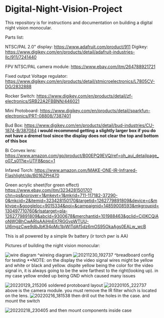 # Digital-Night-Vision-Project

This repository is for instructions and documentation on building a digital night vision monocular.

Parts list:

NTSC/PAL 2.0" display: https://www.adafruit.com/product/911 Digikey: https://www.digikey.com/en/products/detail/adafruit-industries-llc/911/7241440

FPV NTSC/PAL camera module: https://www.ebay.com/itm/264788921721

Fixed output Voltage regulator: https://www.digikey.com/en/products/detail/stmicroelectronics/L7805CV-DG/2832888

Rocker Switch: https://www.digikey.com/en/products/detail/zf-electronics/SRB22A2FBBNN/446021

Mini Protoboard: https://www.digikey.com/en/products/detail/sparkfun-electronics/PRT-08808/7387401

Bud Box: https://www.digikey.com/en/products/detail/bud-industries/CU-1874-B/387084 **i would recommend getting a slightly larger box if you do not have a dremel tool since the display does not clear the top and bottom of this box**

Bi Convex lens: https://www.amazon.com/gp/product/B00EPQ9EVQ/ref=oh_aui_detailpage_o07_s01?ie=UTF8&psc=1

Infared Torch: https://www.amazon.com/MAKE-ONE-IR-Infrared-Flashlight/dp/B016ZPH470

Green acrylic sheet(for green effect) https://www.ebay.com/itm/323428150170?chn=ps&norover=1&mkevt=1&mkrid=711-117182-37290-0&mkcid=2&itemid=323428150170&targetid=1262779891809&device=c&mktype=&googleloc=9015334&poi=&campaignid=14859008593&mkgroupid=130497710760&rlsatarget=pla-1262779891809&abcId=9300678&merchantid=101988463&gclid=Cj0KCQiAoNWOBhCwARIsAAiHnEit7RGGvpWTUU-Ul6mgzCwe9dbJbK94pMc1bjWlTdAf5dz6mOS95OkaAgs0EALw_wcB

This is all powered by a simple 9v battery (ir torch pwr is AA)


Pictures of building the night vision monocular:


![wire diagram](https://user-images.githubusercontent.com/88860704/154828963-3bec6a4f-52d8-4df6-91f0-3091d434657d.jpg)
^wireing diagram
![20211230_192737](https://user-images.githubusercontent.com/88860704/154826993-cd2bea1e-57a1-4f8a-bb8d-0f6d05f5a97b.jpg)
^breadboard config for testing 
**NOTE: on the display the video signal wires might be yellow and white or black and yellow. dispite yellow being the color for the video signal in, it is always going to be the wire farthest to the right(looking up). in my case yellow ended up being GND which caused many issues

![20220129_215206](https://user-images.githubusercontent.com/88860704/158042709-df2bc04e-e32b-4c79-8280-f0e88fed5af5.jpg)
soldered protoboard layout
![20220105_222737](https://user-images.githubusercontent.com/88860704/161360849-16731ea2-43e5-4e14-abcb-91b24818c51f.jpg)
above is the camera module. you must remove the IR filter which is located on the lens.
![20220216_181538](https://user-images.githubusercontent.com/88860704/165013668-85671f84-c2ec-4734-b83a-38e81b47f053.jpg)
then drill out the holes in the case. and mount the switch

![20220218_230405](https://user-images.githubusercontent.com/88860704/165013724-137e62c2-d587-4021-bc00-c29a93d7e085.jpg)
and then mount components inside case
